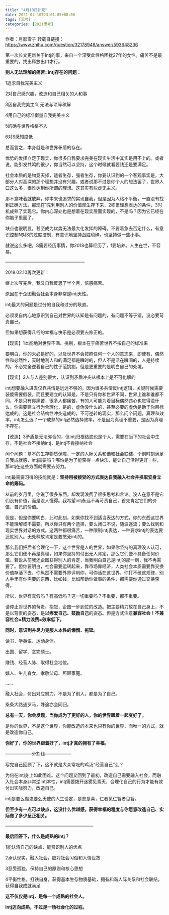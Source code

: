 ```yaml
---
title: "4月10日补充"
date: 2021-04-10T23:01:05+08:00
tags: [思考]
categories: [2021思考]
---
```


作者：月影雪子
转载自链接：https://www.zhihu.com/question/32178948/answer/593648236

第一次长文更新关于Intj的事，来自一个深受此性格困扰27年的女性。痛苦不是最重要的，找出释放出口才行。

**别人无法理解的痛苦=intj存在的问题：**

1追求自我完美主义

2对自己感兴趣，改造和自己相关的人和事

3因自我完美主义 无法与琐碎和解

4用自己的标准衡量自我完美主义

5的确与世界格格不入

6对S感知度低

总而言之，本身就是和世界矛盾的存在。

优势的发挥立足于现实，你很多自我要求完美在现实生活中其实是用不上的。或者说，能引发共鸣的很少，你当然可以坚持，这个时候就看要钱还是要满足。

社会本质的是物竞天择，适者生存，强者生存，你要认识到的一个客观事实是，大部分人对高深的那个理想并没有兴趣，或者说那不过是你个人的想法罢了，世界人口这么多，很难达到你所谓的理想。这其实有些虚无主义。

那不意味着就放弃，你本来也追求的实现自我，但是因为人格不平衡，一直没有找到正确方法。那现在1先利用别人的价值观生存下来，2积累理想表达的条件，3时机成熟了实现它。你内心深处也是想着在现实层面实现的，不是吗？因为它已经在你脑子里面了。

缺点也很明显，甚至成为优势无法最大化发挥的障碍。不要着急去否定什么，有意识控制N对S的过度控制，有意识地坚持战胜琐碎，也坚持做一些小事。

就说这么多吧。S需要经历事情，你2018也算经历了，f要培养。人生在世，不容易。

——————————————————

2019.02.10再次更新：

继上次写完后，我又自我反思了半个月，倍感痛苦。

原因在于企图融合社会本身非常逆intj天性。

intj最大的问题是过分的自我和过分的耿直。

必须发自内心地意识到自己对世界的认知是有问题的，有问题不等于错，没必要苛责自己。

但如果想获得凡俗的幸福与快乐是必须要去修正的。

【现实】1本能地对世界不满、挑剔，根本在于痛苦世界不按自己的标准来

要明白，你的未必是好的，以及世界不会按照任何一个人的意志来，即使有，偶然性和必然性，天时地利人和的满足都是瞬时的，但人不是活在瞬间的，人是持续的。不必完全逆着自己的性子范挑剔，但是更重要的是明白自己的处境。

【现实】2人与人差别很大，认识到矛盾冲突从根本上是不可化解的

intj想要融入进去仅靠共情是远远不够的，因为很多共情反intj逻辑，关键时候需要装傻需要假装。而且要建立的认知是，不是只有你和世界不同，世界上谁和谁都不同，不是只有你痛苦，很多人都痛苦，有的人可能为着目标偶然违心也觉得没什么，你需要建立行为合理化，是的，虚伪没什么的，甚至必要的虚伪是助于你目标达成的。这是社会结构性冲突造成的，不可逆转的现实，那么问个问题，真理和效率，intj怎么选？一个成熟的intj必然选择效率，不是因为真理不重要，是因为真理不存在。

【改造】3矛盾是无法弥合的，但intj归根结底也是个人，需要在当下的社会中生存，不是社会不接纳intj，是intj不肯接纳社会

问个问题：基本的生存物质保障、一定的人际关系和谐和社会联结、个别时刻满足自我成就感，intj需要吗？哪怕是为了能获得一点快乐，能让自己活得更好一些，那intj在这些方面就需要去努力。

intj最需要习得的技能就是：**坚持用被接受的方式表达自我融入社会并换取安身立命的筹码。**

从前的岁月里，你说了很多东西，却发现浪费了很多思考和言论。没人在意不是它们没有价值，而是没人懂得。我希望intj永远不再苛责自己，首先肯定它们的价值，自己的价值。

但是，但是你要明白，此时此刻，如果你找不到适当表达的方式，你的东西这世界不能理解或不需要。所以你只有两个选择，要么闭口不说，随波逐流；要么找到和现实世界对话的方式。这两种都很痛苦，一种限制intj表达，一种要求intj的表达要迁就别人。无处释放肯定是要憋死intj的。

那么我们把后者合理化一下，这个世界是人的世界，如果你坚持的真理没人认可，那么它们便不再是真理，如果你坚持的付出无人肯定，那么它们便不具备任何价值。若说从前我还企图获得别人的肯定，当我明白自己是intj的那一刻，我不再需要了。但你要明白，社会需要运转起来，靠市场靠经济，人类社会本质需要靠交换价值存活下去，你纵然不需要外界评判你，可你活在这世界，你打不破这规律，别人手里有你需要的东西，比如钱，比如帮助你做事的条件，都需要你通过交换获得。

所以，世界有真假吗？有高低吗？这一切重要吗？不重要，都不重要。

请停止对世界的苛责、抱怨，企图一步到位的改造。把主要精力放在自己身上，不是以苛责的姿态，是**以疼爱自己、鼓励自己**的姿态。但是方式注意**兼容社会！不兼容社会=精力浪费=效率低下。**

**同时，意识到并尽力克服人本性的懒惰、拖延。**

读书、学英语、运动身体。

出国、留学、念完硕士。

赚钱、经营人脉、取得社会地位。

嫁人、生儿育女、孝敬父母、照顾家庭。

……

融入社会，付出对应努力，不是为了别人，都是为了自己。

条条大路通罗马，殊途亦会同归。

**总有一天，你会发现，当你成为了更好的人，你的世界跟着一起变好了。**

是你的世界，不是这个世界，你能改造的本来也只有你的世界，而唯一的方式，就是改造你自己。

**你好了，你的世界跟着好了，intj才真的拥有了幸福。**

——————分割线——————

写完自己回顾了下，这不就是大众常吃的鸡汤“经营自己”么？

为何在intj身上如此困难。这个问题又回到了最初，改造自己需要融入社会，而融入社会本身非常逆intj本性，intj需要拨开迷雾见青天，合理化自己的行为才能有效付出实际努力，改造自己。

intj是要么魔鬼要么天使的人生设定，是悲是喜，仁者见仁智者见智。

**但至少有一点可以缺点，这没什么优越感，获得幸福的程度与你愿意改造自己、实际做了多少呈正相关。**

————————————————————

**最后回答下，什么是成熟的intj？**

1能认清自己的缺点，能赏识别人的优点

2承认现实，融入社会，应对社会习俗和人情世故

3忍受孤独，保持自己的原则和核心思想

4平衡性格，打铁自身，获得基本生存物质基础，拥有和谐人际关系和社会联结，获得自我成就满足

**这不仅仅是intj，是每一个成熟的社会人。**

**intj迈向成熟，不过是一场社会化的过程。**